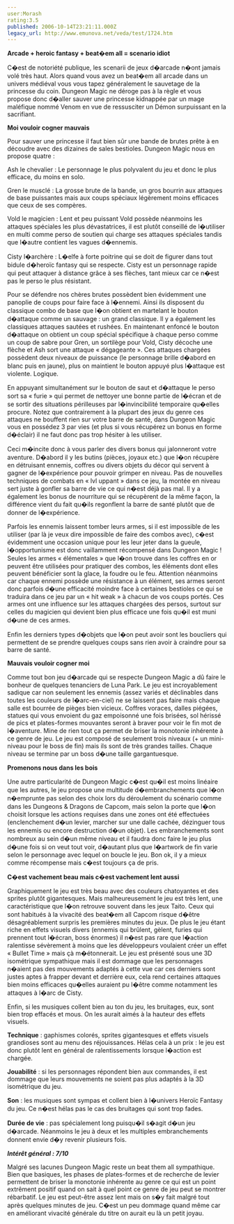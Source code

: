 ```yaml
---
user:Morash
rating:3.5
published: 2006-10-14T23:21:11.000Z
legacy_url: http://www.emunova.net/veda/test/1724.htm
---
```

**Arcade + heroic fantasy + beat�em all = scenario idiot**  

  

C�est de notoriété publique, les scenarii de jeux d�arcade n�ont jamais volé très haut. Alors quand vous avez un beat�em all arcade dans un univers médiéval vous vous tapez généralement le sauvetage de la princesse du coin. Dungeon Magic ne déroge pas à la règle et vous propose donc d�aller sauver une princesse kidnappée par un mage maléfique nommé Venom en vue de ressusciter un Démon surpuissant en la sacrifiant.  

  

**Moi vouloir cogner mauvais**  

  

Pour sauver une princesse il faut bien sûr une bande de brutes prête à en découdre avec des dizaines de sales bestioles. Dungeon Magic nous en propose quatre :  

  

Ash le chevalier : Le personnage le plus polyvalent du jeu et donc le plus efficace, du moins en solo.  

Gren le musclé : La grosse brute de la bande, un gros bourrin aux attaques de base puissantes mais aux coups spéciaux légèrement moins efficaces que ceux de ses compères.  

Vold le magicien : Lent et peu puissant Vold possède néanmoins les attaques spéciales les plus dévastatrices, il est plutôt conseillé de l�utiliser en multi comme perso de soutien qui charge ses attaques spéciales tandis que l�autre contient les vagues d�ennemis.  

Cisty l�archère : L�elfe à forte poitrine qui se doit de figurer dans tout bidule d�heroïc fantasy qui se respecte. Cisty est un personnage rapide qui peut attaquer à distance grâce à ses flèches, tant mieux car ce n�est pas le perso le plus résistant.  

  

Pour se défendre nos chères brutes possèdent bien évidemment une panoplie de coups pour faire face à l�ennemi. Ainsi ils disposent du classique combo de base que l�on obtient en martelant le bouton d�attaque comme un sauvage : un grand classique. Il y a également les classiques attaques sautées et rushées. En maintenant enfoncé le bouton d�attaque on obtient un coup spécial spécifique à chaque perso comme un coup de sabre pour Gren, un sortilège pour Vold, Cisty décoche une flèche et Ash sort une attaque « dégageante ». Ces attaques chargées possèdent deux niveaux de puissance (le personnage brille d�abord en blanc puis en jaune), plus on maintient le bouton appuyé plus l�attaque est violente. Logique.  

En appuyant simultanément sur le bouton de saut et d�attaque le perso sort sa « furie » qui permet de nettoyer une bonne partie de l�écran et de se sortir des situations périlleuses par l�invincibilité temporaire qu�elles procure. Notez que contrairement à la plupart des jeux du genre ces attaques ne bouffent rien sur votre barre de santé, dans Dungeon Magic vous en possédez 3 par vies (et plus si vous récupérez un bonus en forme d�éclair) il ne faut donc pas trop hésiter à les utiliser.  

  

Ceci m�incite donc à vous parler des divers bonus qui jalonneront votre aventure. D�abord il y les butins (pièces, joyaux etc.) que l�on récupère en détruisant ennemis, coffres ou divers objets du décor qui servent à gagner de l�expérience pour pouvoir grimper en niveau. Pas de nouvelles techniques de combats en « lvl uppant » dans ce jeu, la montée en niveau sert juste à gonfler sa barre de vie ce qui n�est déjà pas mal. Il y a également les bonus de nourriture qui se récupèrent de la même façon, la différence vient du fait qu�ils regonflent la barre de santé plutôt que de donner de l�expérience.  

Parfois les ennemis laissent tomber leurs armes, si il est impossible de les utiliser (par là je veux dire impossible de faire des combos avec), c�est évidemment une occasion unique pour les leur jeter dans la gueule, l�opportunisme est donc vaillamment récompensé dans Dungeon Magic ! Seules les armes « élémentales » que l�on trouve dans les coffres en or peuvent être utilisées pour pratiquer des combos, les éléments dont elles peuvent bénéficier sont la glace, la foudre ou le feu. Attention néanmoins car chaque ennemi possède une résistance à un élément, ses armes seront donc parfois d�une efficacité moindre face à certaines bestioles ce qui se traduira dans ce jeu par un « hit weak » à chacun de vos coups portés. Ces armes ont une influence sur les attaques chargées des persos, surtout sur celles du magicien qui devient bien plus efficace une fois qu�il est muni d�une de ces armes.  

Enfin les derniers types d�objets que l�on peut avoir sont les boucliers qui permettent de se prendre quelques coups sans rien avoir à craindre pour sa barre de santé.  

  

**Mauvais vouloir cogner moi**  

  

Comme tout bon jeu d�arcade qui se respecte Dungeon Magic a dû faire le bonheur de quelques tenanciers de Luna Park. Le jeu est incroyablement sadique car non seulement les ennemis (assez variés et déclinables dans toutes les couleurs de l�arc-en-ciel) ne se laissent pas faire mais chaque salle est bourrée de pièges bien vicieux. Coffres voraces, dalles piégées, statues qui vous envoient du gaz empoisonné une fois brisées, sol hérissé de pics et plates-formes mouvantes seront à braver pour voir le fin mot de l�aventure. Mine de rien tout ça permet de briser la monotonie inhérente à ce genre de jeu. Le jeu est composé de seulement trois niveaux (+ un mini-niveau pour le boss de fin) mais ils sont de très grandes tailles. Chaque niveau se termine par un boss d�une taille gargantuesque.  

  

**Promenons nous dans les bois**  

  

Une autre particularité de Dungeon Magic c�est qu�il est moins linéaire que les autres, le jeu propose une multitude d�embranchements que l�on n�emprunte pas selon des choix lors du déroulement du scénario comme dans les Dungeons & Dragons de Capcom, mais selon la porte que l�on choisit lorsque les actions requises dans une zones ont été effectuées (enclenchement d�un levier, marcher sur une dalle cachée, dézinguer tous les ennemis ou encore destruction d�un objet). Les embranchements sont nombreux au sein d�un même niveau et il faudra donc faire le jeu plus d�une fois si on veut tout voir, d�autant plus que l�artwork de fin varie selon le personnage avec lequel on boucle le jeu. Bon ok, il y a mieux comme récompense mais c�est toujours ça de pris.  

  

**C�est vachement beau mais c�est vachement lent aussi**  

  

Graphiquement le jeu est très beau avec des couleurs chatoyantes et des sprites plutôt gigantesques. Mais malheureusement le jeu est très lent, une caractéristique que l�on retrouve souvent dans les jeux Taito. Ceux qui sont habitués à la vivacité des beat�em all Capcom risque d�être désagréablement surpris les premières minutes du jeux. De plus le jeu étant riche en effets visuels divers (ennemis qui brûlent, gèlent, furies qui prennent tout l�écran, boss énormes) il n�est pas rare que l�action ralentisse sévèrement à moins que les développeurs voulaient créer un effet « Bullet Time » mais çà m�étonnerait. Le jeu est présenté sous une 3D isométrique sympathique mais il est dommage que les personnages n�aient pas des mouvements adaptés à cette vue car ces derniers sont justes aptes à frapper devant et derrière eux, cela rend certaines attaques bien moins efficaces qu�elles auraient pu l�être comme notamment les attaques à l�arc de Cisty.  

Enfin, si les musiques collent bien au ton du jeu, les bruitages, eux, sont bien trop effacés et mous. On les aurait aimés à la hauteur des effets visuels.  

  

  

**Technique** : gaphismes colorés, sprites gigantesques et effets visuels grandioses sont au menu des réjouissances. Hélas cela à un prix : le jeu est donc plutôt lent en général de ralentissements lorsque l�action est chargée.  

**Jouabilité** : si les personnages répondent bien aux commandes, il est dommage que leurs mouvements ne soient pas plus adaptés à la 3D isométrique du jeu.  

**Son** : les musiques sont sympas et collent bien à l�univers Heroïc Fantasy du jeu. Ce n�est hélas pas le cas des bruitages qui sont trop fades.  

**Durée de vie** : pas spécialement long puisqu�il s�agit d�un jeu d�arcade. Néanmoins le jeu à deux et les multiples embranchements donnent envie d�y revenir plusieurs fois.  

  

**_Intérêt général : 7/10_**  

  

Malgré ses lacunes Dungeon Magic reste un beat them all sympathique. Bien que basiques, les phases de plates-formes et de recherche de levier permettent de briser la monotonie inhérente au genre ce qui est un point extrêment positif quand on sait à quel point ce genre de jeu peut se montrer rébarbatif. Le jeu est peut-être assez lent mais on s�y fait malgré tout après quelques minutes de jeu. C�est un peu dommage quand même car en améliorant vivacité générale du titre on aurait eu là un petit joyau.